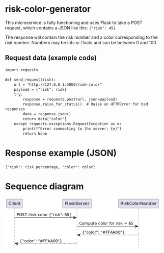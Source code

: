 # risk-color-generator

This microservice is fully functioning and uses Flask to take a POST request, which contains
a JSON like this:
`{"risk": 45}`

The response will contain the risk number and a color corresponding to the risk number. Numbers
may be ints or floats and can be between 0 and 100.

## Request data (example code)

```
import requests

def send_request(risk):
    url = "http://127.0.0.1:5000/risk-color"
    payload = {"risk": risk}
    try:
        response = requests.post(url, json=payload)
        response.raise_for_status()  # Raise an HTTPError for bad responses
        data = response.json()
        return data["color"]
    except requests.exceptions.RequestException as e:
        print(f"Error connecting to the server: {e}")
        return None
```

# Response example (JSON)

`{"risk": risk_percentage, "color": color}`

# Sequence diagram

![Sequence diagram of microservice](./diagram.png)
